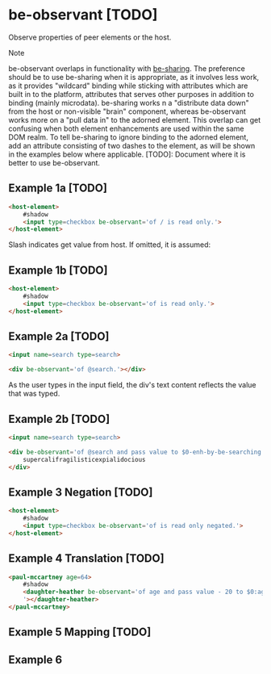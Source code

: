 # be-observant [TODO]

Observe properties of peer elements or the host.

> [!Note]
> be-observant overlaps in functionality with [be-sharing](https://github.com/bahrus/be-sharing).  The preference should be to use be-sharing when it is appropriate, as it involves less work, as it provides "wildcard" binding while sticking with attributes which are built in to the platform, attributes that serves other purposes in addition to binding (mainly microdata).  be-sharing works n a "distribute data down" from the host or non-visible "brain" component, whereas be-observant works more on a "pull data in" to the adorned element.  This overlap can get confusing when both element enhancements are used within the same DOM realm.  To tell be-sharing to ignore binding to the adorned element, add an attribute consisting of two dashes to the element, as will be shown in the examples below where applicable. [TODO]:  Document where it is better to use be-observant.

## Example 1a [TODO]

```html
<host-element>
    #shadow
    <input type=checkbox be-observant='of / is read only.'>
</host-element>
```

Slash indicates get value from host.  If omitted, it is assumed:

## Example 1b [TODO]

```html
<host-element>
    #shadow
    <input type=checkbox be-observant='of is read only.'>
</host-element>
```

## Example 2a [TODO]

```html
<input name=search type=search>

<div be-observant='of @search.'></div>
```

As the user types in the input field, the div's text content reflects the value that was typed.

## Example 2b [TODO]

```html
<input name=search type=search>

<div be-observant='of @search and pass value to $0-enh-by-be-searching : for text.'>
    supercalifragilisticexpialidocious
</div>
```

## Example 3  Negation [TODO]

```html
<host-element>
    #shadow
    <input type=checkbox be-observant='of is read only negated.'>
</host-element>
```

## Example 4 Translation [TODO]

```html
<paul-mccartney age=64>
    #shadow
    <daughter-heather be-observant='of age and pass value - 20 to $0:age.
    '></daughter-heather>
</paul-mccartney>
```

## Example 5 Mapping [TODO]

## Example 6